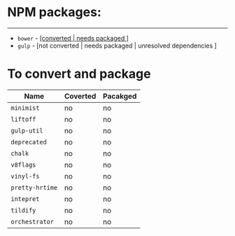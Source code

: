 # NPM packages:
***
* `bower` - [[converted | needs packaged ]](https://github.com/ProfessorKaos64/SteamOS-Tools-Packaging)
* `gulp` - [not converted | needs packaged | unresolved dependencies ]

# To convert and package

| Name      |    Coverted    |  Pacakged    |
|-----------|----------------|--------------|
|`minimist`|no|no|
|`liftoff`|no|no|
|`gulp-util`|no|no|
|`deprecated`|no|no|
|`chalk`|no|no|
|`v8flags`|no|no|
|`vinyl-fs`|no|no|
|`pretty-hrtime`|no|no|
|`intepret`|no|no|
|`tildify`|no|no|
|`orchestrator`|no|no|
